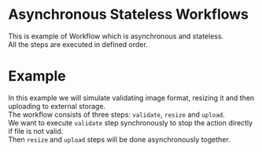 # Asynchronous Stateless Workflows

This is example of Workflow which is asynchronous and stateless.     
All the steps are executed in defined order.

# Example 

In this example we will simulate validating image format, resizing it and then uploading to external storage.  
The workflow consists of three steps: `validate`, `resize` and `upload`.  
We want to execute `validate` step synchronously to stop the action directly if file is not valid.  
Then `resize` and `upload` steps will be done asynchronously together.